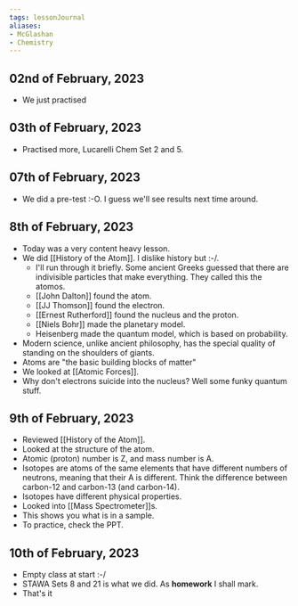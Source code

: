 ```yaml
---
tags: lessonJournal 
aliases:
- McGlashan
- Chemistry
---
```


## 02nd of February, 2023

- We just practised 

## 03th of February, 2023

- Practised more, Lucarelli Chem Set 2 and 5.

## 07th of February, 2023

- We did a pre-test :-O. I guess we'll see results next time around.

## 8th of February, 2023

- Today was a very content heavy lesson.
- We did [[History of the Atom]]. I dislike history but :-/.
    - I'll run through it briefly. Some ancient Greeks guessed that there are indivisible particles that make everything. They called this the atomos.
    - [[John Dalton]] found the atom.
    - [[JJ Thomson]] found the electron.
    - [[Ernest Rutherford]] found the nucleus and the proton.
    - [[Niels Bohr]] made the planetary model.
    - Heisenberg made the quantum model, which is based on probability.
- Modern science, unlike ancient philosophy, has the special quality of standing on the shoulders of giants.
- Atoms are "the basic building blocks of matter"
- We looked at [[Atomic Forces]].
- Why don't electrons suicide into the nucleus? Well some funky quantum stuff.

## 9th of February, 2023

- Reviewed [[History of the Atom]].
- Looked at the structure of the atom.
- Atomic (proton) number is Z, and mass number is A.
- Isotopes are atoms of the same elements that have different numbers of neutrons, meaning that their A is different. Think the difference between carbon-12 and carbon-13 (and carbon-14).
- Isotopes have different physical properties.
- Looked into [[Mass Spectrometer]]s.
- This shows you what is in a sample.
- To practice, check the PPT.

## 10th of February, 2023

- Empty class at start :-/
- STAWA Sets 8 and 21 is what we did. As **homework** I shall mark.
- That's it
